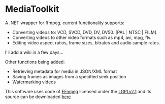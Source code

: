 MediaToolkit
============

A .NET wrapper for ffmpeg, current functionality supports:
- Converting videos to: VCD, SVCD, DVD, DV, DV50. [PAL | NTSC | FILM].
- Converting videos to other video formats such as mp4, avi, mpg, flv.
- Editing video aspect ratios, frame sizes, bitrates and audio sample rates.


I'll add a wiki in a few days...

Other functions being added:
- Retrieving metadata for media in JSON/XML format
- Saving frames as images from a specified seek position
- Watermarking videos


This software uses code of [FFmpeg](http://ffmpeg.org) licensed under the [LGPLv2.1](http://www.gnu.org/licenses/old-licenses/lgpl-2.1.html) and its source can be downloaded [here](https://github.com/AydinAdn/MediaToolkit/tree/master/FFMpeg%20win32%20static%20Library%2002-04-2014)

